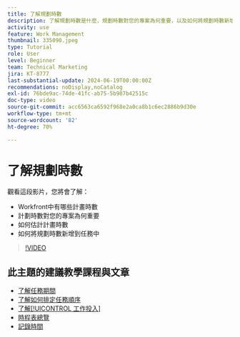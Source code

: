 ```yaml
---
title: 了解規劃時數
description: 了解規劃時數是什麼，規劃時數對您的專案為何重要，以及如何將規劃時數新增到任務中。
activity: use
feature: Work Management
thumbnail: 335090.jpeg
type: Tutorial
role: User
level: Beginner
team: Technical Marketing
jira: KT-8777
last-substantial-update: 2024-06-19T00:00:00Z
recommendations: noDisplay,noCatalog
exl-id: 76bde9ac-74de-41fc-ab75-5b987b42515c
doc-type: video
source-git-commit: acc6563ca6592f968e2a0ca8b1c6ec2886b9d30e
workflow-type: tm+mt
source-wordcount: '82'
ht-degree: 70%

---
```


# 了解規劃時數

觀看這段影片，您將會了解：

* Workfront中有哪些計畫時數
* 計劃時數對您的專案為何重要
* 如何估計計畫時數
* 如何將規劃時數新增到任務中

>[!VIDEO](https://video.tv.adobe.com/v/335090/?quality=12&learn=on)


## 此主題的建議教學課程與文章

* [了解任務期間](/help/manage-work/tasks/understand-task-durations.md)
* [了解如何排定任務順序](/help/manage-work/tasks/learn-to-sequence-tasks.md)
* [了解[!UICONTROL 工作投入]](/help/manage-work/tasks/understand-work-effort.md)
* [時程表總覽](https://experienceleague.adobe.com/en/docs/workfront/using/timesheets/details/timesheets-overview)
* [記錄時間](https://experienceleague.adobe.com/en/docs/workfront/using/timesheets/create-and-manage-timesheets-in-adobe-workfront/log-time)
